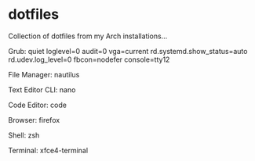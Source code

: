 # dotfiles
Collection of dotfiles from my Arch installations...

Grub: quiet loglevel=0 audit=0 vga=current rd.systemd.show_status=auto rd.udev.log_level=0 fbcon=nodefer console=tty12

File Manager: nautilus

Text Editor CLI: nano

Code Editor: code

Browser: firefox

Shell: zsh

Terminal: xfce4-terminal

 
